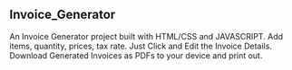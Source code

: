 ## Invoice_Generator
An Invoice Generator project built with HTML/CSS and JAVASCRIPT. Add items, quantity, prices, tax rate. Just Click and Edit the Invoice Details. Download Generated Invoices as PDFs to your device and print out. 
